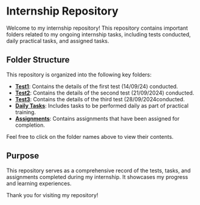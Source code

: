 # Internship Repository

Welcome to my internship repository!
This repository contains important folders related to my ongoing internship tasks, including tests conducted, daily practical tasks, and assigned tasks.

## Folder Structure

This repository is organized into the following key folders:

- **[Test1](https://github.com/arunima-s/GITHUB-ARUNIMA_SCIFOR/blob/main/Test1.html)**: Contains the details of the first test (14/09/24) conducted.
- **[Test2](https://github.com/arunima-s/GITHUB-ARUNIMA_SCIFOR/tree/main/Test)**: Contains the details of the second test (21/09/2024) conducted.
- **[Test3](https://github.com/arunima-s/GITHUB-ARUNIMA_SCIFOR/tree/main/Test3)**: Contains the details of the third test (28/09/2024conducted.
- **[Daily Tasks](https://github.com/arunima-s/GITHUB-ARUNIMA_SCIFOR/tree/main/daily%20task)**: Includes tasks to be performed daily as part of practical training.
- **[Assignments](https://github.com/arunima-s/GITHUB-ARUNIMA_SCIFOR/tree/main/Assignments)**: Contains assignments that have been assigned for completion.

Feel free to click on the folder names above to view their contents.

## Purpose

This repository serves as a comprehensive record of the tests, tasks, and assignments completed during my internship. It showcases my progress and learning experiences.

Thank you for visiting my repository!
